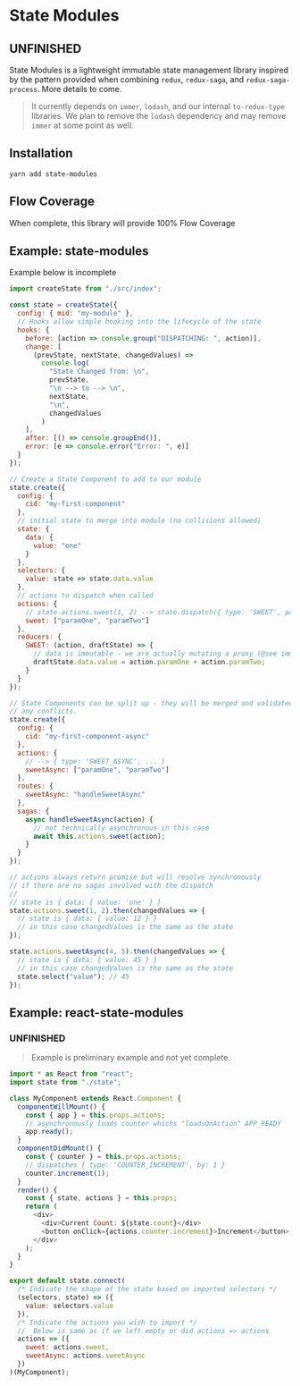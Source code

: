 # State Modules

## UNFINISHED

State Modules is a lightweight immutable state management library inspired by the pattern provided when combining `redux`, `redux-saga`, and `redux-saga-process`. More details to come.

> It currently depends on `immer`, `lodash`, and our internal `to-redux-type` libraries. We plan to remove the `lodash` dependency and may remove `immer` at some point as well.

## Installation

```
yarn add state-modules
```

## Flow Coverage

When complete, this library will provide 100% Flow Coverage

## Example: state-modules

Example below is incomplete

```javascript
import createState from "./src/index";

const state = createState({
  config: { mid: "my-module" },
  // Hooks allow simple hooking into the lifecycle of the state
  hooks: {
    before: [action => console.group("DISPATCHING: ", action)],
    change: [
      (prevState, nextState, changedValues) =>
        console.log(
          "State Changed from: \n",
          prevState,
          "\n --> to --> \n",
          nextState,
          "\n",
          changedValues
        )
    ],
    after: [() => console.groupEnd()],
    error: [e => console.error("Error: ", e)]
  }
});

// Create a State Component to add to our module
state.create({
  config: {
    cid: "my-first-component"
  },
  // initial state to merge into module (no collisions allowed)
  state: {
    data: {
      value: "one"
    }
  },
  selectors: {
    value: state => state.data.value
  },
  // actions to dispatch when called
  actions: {
    // state.actions.sweet(1, 2) --> state.dispatch({ type: 'SWEET', paramOne: 1, paramTwo: 2 })
    sweet: ["paramOne", "paramTwo"]
  },
  reducers: {
    SWEET: (action, draftState) => {
      // data is immutable - we are actually mutating a proxy (@see immer)
      draftState.data.value = action.paramOne + action.paramTwo;
    }
  }
});

// State Components can be split up - they will be merged and validated with errors thrown if there are
// any conflicts.
state.create({
  config: {
    cid: "my-first-component-async"
  },
  actions: {
    // --> { type: 'SWEET_ASYNC', ... }
    sweetAsync: ["paramOne", "paramTwo"]
  },
  routes: {
    sweetAsync: "handleSweetAsync"
  },
  sagas: {
    async handleSweetAsync(action) {
      // not technically asynchronous in this case
      await this.actions.sweet(action);
    }
  }
});

// actions always return promise but will resolve synchronously
// if there are no sagas involved with the dispatch
//
// state is { data: { value: 'one' } }
state.actions.sweet(1, 2).then(changedValues => {
  // state is { data: { value: 12 } }
  // in this case changedValues is the same as the state
});

state.actions.sweetAsync(4, 5).then(changedValues => {
  // state is { data: { value: 45 } }
  // in this case changedValues is the same as the state
  state.select("value"); // 45
});
```

## Example: react-state-modules

### UNFINISHED

> Example is preliminary example and not yet complete.

```javascript
import * as React from "react";
import state from "./state";

class MyComponent extends React.Component {
  componentWillMount() {
    const { app } = this.props.actions;
    // asynchronously loads counter whichs "loadsOnAction" APP_READY
    app.ready();
  }
  componentDidMount() {
    const { counter } = this.props.actions;
    // dispatches { type: 'COUNTER_INCREMENT', by: 1 }
    counter.increment(1);
  }
  render() {
    const { state, actions } = this.props;
    return (
      <div>
        <div>Current Count: ${state.count}</div>
        <button onClick={actions.counter.increment}>Increment</button>
      </div>
    );
  }
}

export default state.connect(
  /* Indicate the shape of the state based on imported selectors */
  (selectors, state) => ({
    value: selectors.value
  }),
  /* Indicate the actions you wish to import */
  //  Below is same as if we left empty or did actions => actions
  actions => ({
    sweet: actions.sweet,
    sweetAsync: actions.sweetAsync
  })
)(MyComponent);
```
